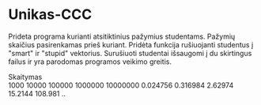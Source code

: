 # Unikas-CCC
Prideta programa kurianti atsitiktinius pažymius studentams. Pažymių skaičius pasirenkamas prieš kuriant. Pridėta funkcija rušiuojanti studentus į "smart" ir "stupid" vektorius. Surušiuoti studentai išsaugomi į du skirtingus failus ir yra parodomas programos veikimo greitis.

Skaitymas				
1000	10000	100000	1000000	10000000
0.024756	0.316984	2.62974	15.2144	108.981
..
